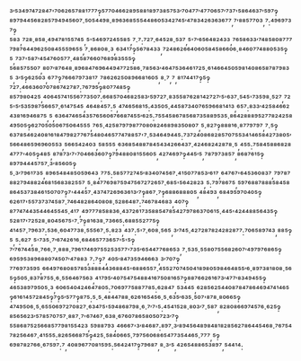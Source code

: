 ³′⁵³⁴⁹⁷⁴⁷²⁸⁴⁷'⁷⁰⁶²⁶⁵⁷⁸⁸¹⁷⁷⁷‽⁵⁷⁷⁰⁴⁶⁶²⁸⁹⁵⁸⁸¹⁸⁹⁷³⁸⁵⁷⁵³′⁷⁰⁴⁷⁷′⁴⁷⁷⁰⁶⁵⁷′⁷³⁷'⁵⁸⁶⁴⁶³⁷′⁵⁹⁷‽⁸⁹⁷⁹⁴⁴⁵⁶⁸²⁸⁵⁷⁹⁴⁹⁴⁵⁶⁰⁷·⁵⁰⁵⁴⁴⁹⁸·⁸⁹⁶³⁶⁸⁵⁵⁵⁴⁴⁸⁶⁰⁵³⁴²⁷⁴⁵′⁴⁷⁸³⁴²⁶³⁶³⁶⁷⁷,⁷′⁸⁸⁵⁷⁷⁰³,⁷:⁴⁹⁶⁹⁷³⁷‽⁵⁸³,⁷²⁸·⁸⁵⁸·⁴⁹⁴⁷⁸¹⁵⁵⁷⁴⁵,⁵'⁵⁴⁶⁹⁷²⁴⁵⁵⁸⁵,⁷·⁷:⁷²⁷·⁶⁴⁵²⁸·⁵³⁷,⁵'⁷′⁶⁵⁶⁴⁸²⁴³³,⁷⁶⁵⁸⁶³³′⁷⁴⁸⁵⁸⁰⁸⁷⁷⁷⁷⁹⁸⁷⁶⁴⁴⁹⁶²⁵⁰⁸⁴⁵⁵⁵⁹⁶⁵⁵,⁷·⁸⁶⁸⁰⁸·³,⁶³⁴¹⁷‽⁵⁶⁷⁸⁴³³,⁷²⁴⁸⁶²⁶⁶⁴⁰⁶⁰⁵⁸⁴⁵⁸⁶⁶⁰⁶·⁸⁴⁶⁰⁷⁷⁴⁸⁸⁰⁵³⁵‽⁵,⁷³⁷'⁵⁸⁷′⁴⁵⁴⁷⁶⁰⁵⁷⁷·⁴⁸⁵⁸⁷⁶⁶⁰⁷⁶⁸⁹⁸³⁵⁵⁵‽⁵⁶⁸⁵⁷⁵⁵⁰⁷,⁸⁰⁷′⁸⁷⁶⁴⁸·⁸⁹⁶⁸⁴⁷⁶⁹⁶⁴⁴⁹⁴⁷⁷²⁵⁸⁶·⁷⁸⁵⁶³′⁴⁶⁴⁷⁵³⁶⁴⁶¹⁷²⁵·⁶¹⁴⁶⁶⁴⁵⁰⁵⁹⁸¹⁴⁰⁸⁶⁵⁸⁷⁸⁷⁹⁸³⁵,³′⁵‽⁶²⁵⁰³,⁶⁷⁷‽⁷⁶⁶⁶⁷⁹⁷³⁸¹⁷,⁷⁸⁶²⁶²⁵⁰⁸⁹⁶⁶⁸¹⁶⁰⁵,⁸·⁷,⁷,⁸¹⁷⁴⁴¹⁷‽⁵‽⁷²⁷:⁴⁶⁶³⁶⁰⁷⁰⁷⁸⁶⁷⁴²⁷⁸⁷:⁷⁶⁷⁹⁵‽⁸⁰⁷⁷⁴⁸⁵‽⁸⁵⁷⁹⁸⁰⁴²⁵,⁴⁰⁶⁴⁵⁷⁴¹⁵⁵⁶⁷⁷³⁵⁰⁷:⁶⁶⁸⁵⁷⁰⁴⁶⁸²⁵⁸³′⁵⁹⁷²⁷·⁸³⁵⁵⁸⁷⁶²⁸¹⁴²⁷²⁷′⁵'⁶³⁷·⁵⁴⁵'⁷³⁵⁹⁸·⁵²⁷,⁷²⁵'⁵′⁵³⁵⁹⁸⁷⁵⁶⁶⁵⁷·⁶¹⁴⁷⁵⁴⁵,⁴⁶⁴⁸⁴⁵⁷:⁵,⁴⁷⁴⁶⁵⁶⁸¹⁵:⁴³⁵⁰⁵·⁴⁴⁵⁸⁷³⁴⁰⁷⁶⁵⁹⁶⁶⁸¹⁴¹³,⁶⁵⁷:⁸³³′⁴²⁵⁸⁴⁶⁶²⁴³⁸¹⁶⁹⁴⁶⁸⁷⁵,⁵,⁶³⁶⁴⁷⁴⁶⁵⁴³⁵⁷⁶⁵⁶⁰⁶⁷⁶⁶⁸⁷⁴⁵⁵′⁶²⁵:⁷⁵⁵⁴⁵⁸⁶⁷⁸⁵⁶⁸⁷³⁵⁸⁸⁹⁵³⁵·⁸⁶⁴²⁸⁸⁸⁹⁵²⁷⁷⁸²⁴²⁵⁸⁴⁹⁵⁰⁵‽⁶²⁷⁰⁵⁰⁵⁰⁶⁷⁵⁰⁶⁴⁵⁵⁵,⁷⁶⁵·⁴²⁵⁸⁷⁹⁷⁹⁸⁷⁷⁰⁸⁰⁸²⁴⁶⁸⁹⁸³⁵⁰⁸⁰⁷,⁵·⁸²⁷‽⁸⁸⁸¹⁶·⁸⁷⁷⁹⁷⁹⁷,⁷·⁵‽⁶³⁷⁸⁵⁴⁶²⁴⁰⁸¹⁶¹⁸⁴⁷⁹⁸²⁷⁷⁶⁷⁵⁴⁸⁰⁴⁶⁵⁷⁷⁴⁷⁸⁸⁵⁷'⁷·⁵³⁴⁶⁴⁹⁴⁴⁵:⁷³⁷²⁴⁰⁸⁶⁸²⁸⁵⁷⁰⁷⁵⁵³⁴¹⁴⁶⁵⁸⁴²⁷³⁸⁰⁵′⁵⁶⁶⁴⁸⁶⁵⁹⁶⁹⁶⁰⁵⁵³,⁵⁶⁶⁵⁴²⁴⁰³,⁵⁸⁵⁵⁵,⁶³⁶⁸⁵⁴⁸⁸⁷⁸⁴⁵⁴³⁴²⁶⁶⁴³⁷·⁴²⁴⁶⁸²⁴²⁸⁷⁸·⁵,⁴⁵⁵:⁷⁵⁸⁴⁵⁸⁸⁶⁸²⁸⁴⁷⁷⁷'⁴⁰⁵‽⁴⁸⁵,⁸⁷⁸⁷³′⁷'⁷⁰⁴⁶⁶³⁶⁰⁷‽⁷⁹⁴⁸⁸⁰⁸¹⁵⁵⁶⁰⁵,⁴²⁷⁴⁶⁹⁷‽⁴⁴⁵′⁵,⁷⁸⁷⁹⁷³⁸⁵⁷,⁸⁶⁸⁷⁶¹⁵‽⁸⁹⁷⁹⁴⁴⁴⁵⁷⁵⁷·³′⁸⁵⁶⁰⁵‽⁵·³′⁷⁹⁶¹⁷³⁵,⁸⁹⁶⁵⁴⁸⁴⁸⁵⁰⁵⁹⁶⁴³,⁷⁷⁵:⁵⁸⁵⁷⁷²⁷⁴⁵′⁸³⁴⁰⁷⁴⁵⁶⁷·⁴¹⁵⁰⁷⁷⁸⁵³′⁶¹⁷,⁶⁴⁷⁶⁷'⁶⁴⁵³⁶⁰⁸³⁷,⁷⁹⁷⁸⁷⁸⁸²⁷⁹⁴⁸⁸²⁴⁶⁸¹⁵⁶⁸³⁸²⁵⁵⁷,⁵·⁸⁴⁷⁷⁶⁹⁸⁷⁵⁹⁴⁷⁵⁶⁷²⁷²⁶⁵⁷·⁶⁸⁵'⁵⁶⁴²⁸²³,⁵:⁷⁹⁷⁸⁶⁷⁵,⁵⁹⁷⁶⁸⁸⁷⁸⁸⁸⁵⁸⁴⁵⁸⁸⁶⁴⁵³⁷³⁸⁴⁶¹⁵⁰⁷⁰⁷‽⁷'⁴⁴⁴⁵⁷·⁴³⁷⁴⁷²⁶⁹⁶³⁶¹³′⁷‽⁸⁶⁷·⁷‽⁶⁸⁸⁶⁸⁸⁸⁰⁵,⁴⁸⁴⁹³,⁶⁸⁴⁹⁵⁹⁷⁰⁴⁰⁵‽⁶²⁶¹⁷'⁵⁵⁷³⁷³⁷⁴⁵⁸⁷·⁷⁴⁶⁴⁸²⁸⁶⁴⁰⁸⁰⁸·⁵²⁸⁶⁴⁸⁷:⁷⁴⁶⁷⁸⁴⁶⁸³,⁴⁰⁷‽⁸⁷⁷⁴⁷⁴⁴³⁵⁴⁴⁶⁴⁵⁵⁴⁵·⁴¹⁷,⁴⁹⁷⁷⁷⁸⁵⁸⁸³⁶·⁴³⁷²⁶¹⁷³⁵⁸⁸⁵⁴⁷⁸⁵⁴²⁷⁹⁷⁸⁶³⁷⁰⁶¹⁵·⁴⁴⁵'⁴²⁴⁴⁸⁸⁵⁶⁴³⁵‽⁵²⁸¹⁷'⁷²⁵²⁸·⁸⁰⁴⁵⁶⁷⁵'⁷·⁷‽⁸¹⁶³⁸·⁷³⁶⁶⁵:⁶⁸⁸⁵⁵²⁷⁷⁵‽⁴¹⁴⁵⁷·⁷⁹⁶³⁷:⁵³⁶·⁶⁰⁴⁷⁷³⁸·⁵⁵⁵⁶⁷·⁵:⁸²³,⁴³⁷:⁵'⁷·⁶⁰⁸·⁵⁶⁵,³′⁷⁴⁵·⁴²⁷²⁸⁷⁸²⁴²⁸²⁸⁷⁷:⁷⁰⁶⁵⁸⁹⁷⁴³,⁸⁸⁵‽⁵,⁵:⁶²⁷,⁵'⁷³⁵·⁷′⁶⁷⁴²⁶¹⁶·⁶⁸⁴⁶⁵⁷⁷³⁶⁵⁷'⁵'⁵‽⁷′⁷⁶⁷⁴⁴⁵⁸·⁷⁶⁶·⁷·⁸⁸⁸·⁷⁹⁶¹⁷⁴⁶⁹⁷⁵⁵²⁵³⁵⁷⁷'⁷³⁵′⁶⁵⁴⁴⁷⁷⁶⁸⁶⁵³,⁷·⁵³⁵·⁵⁵⁸⁰⁷⁵⁵⁶⁸²⁶⁰⁷′⁴⁹⁷⁹⁷⁶⁸⁶⁵‽⁶⁹⁵⁹⁵³⁸⁹⁶⁸⁸⁰⁷⁴⁵⁰⁷′⁴⁷⁸⁸³,⁷:⁷‽⁷,⁴⁰⁵′⁸⁴⁷³⁵⁹⁴⁶⁶⁶³,³′⁷⁰⁷‽⁷⁷⁶⁹⁷³⁵⁹⁵,⁶⁶⁴⁹⁷⁶⁸⁰⁸⁵⁷⁸⁵³⁸⁸⁸⁴⁴³⁶⁸⁸⁴⁵'⁶⁸⁸⁶⁵⁵⁷·⁴⁵⁵²⁷⁰⁷⁴⁵⁰⁴¹⁸⁹⁸⁰⁵⁹⁸⁴⁶⁴⁸⁵⁵′⁶·⁸⁹⁷³⁸¹⁸⁰⁸·⁵⁶⁵‽⁵⁰⁵·⁸³⁷⁸⁷⁵⁵·⁶·⁵⁵⁶⁴⁶⁷⁵⁶³,⁴¹⁷⁹⁵′⁴⁰⁷⁵⁴⁷⁵⁴⁸⁸⁴¹⁶⁷⁵⁰⁸¹⁶⁵⁷‽⁸⁸⁷⁶⁶²⁶¹⁶⁷³′⁴⁷⁷′⁸³⁴⁹⁴⁵⁵‽⁴⁶⁵³⁸⁹⁷⁹⁵⁰⁵·³,⁶⁰⁶⁵⁴⁰⁴²⁴⁶⁴⁷⁸⁰⁵:⁷⁰⁶⁹⁷⁷⁵⁸⁸⁷⁷⁸⁵:⁶²⁸⁴⁷,⁵³⁴⁴⁵,⁶²⁸⁵⁶²⁵⁴⁴⁰⁸⁷⁸⁴⁷⁸⁶⁴⁶⁹⁴⁷⁴¹⁴⁶⁵‽⁶¹⁶¹⁴⁵⁷²⁸⁴⁵‽⁷‽⁵′⁵⁷⁷‽⁸⁷⁵:⁵·⁵·⁴⁸⁴⁴⁷⁸⁸·⁶²⁶¹⁶⁵⁴⁵⁶·⁵·⁶³⁵′⁶³⁵·⁵⁰⁷'⁸⁷⁸·⁸⁰⁶⁶⁵‽⁴⁷⁴⁹⁵⁰⁶·⁵·⁶⁵⁵⁰⁶⁹⁷²⁷⁰⁸²⁷·⁶³⁴⁷⁵'⁵⁹⁴⁸⁶⁸⁷⁹⁸·⁶·⁷′⁷'⁵:⁴⁵⁴¹⁵²⁸·⁸⁰³′⁷·⁵⁸⁷,⁸²⁸⁰⁸⁶⁶⁹⁷⁴⁵⁷⁶·⁶²⁵‽⁸⁵⁶⁵⁶²³′⁵⁷⁸⁵⁷⁰⁷⁵⁷·⁸⁸⁷·⁷'⁶⁷⁴⁶⁷·⁶³⁸·⁶⁷⁶⁰⁷⁸⁶⁵⁸⁰⁵⁰⁷²³′⁷‽⁵⁵⁸⁶⁸⁷⁵²⁵⁶⁶⁸⁵⁷⁷⁹⁸¹⁵⁵⁴²³,⁵⁹⁸⁸⁷⁹³,⁴⁶⁶⁶⁷'³′⁸⁴⁶⁸⁷:⁸⁹⁷·³′⁸⁹⁴⁵⁶⁴⁸⁹⁸⁴⁸¹⁸²⁸⁵⁶²⁷⁸⁶⁴⁴⁵⁴⁶⁸·⁷⁶⁷⁵⁴⁷⁸²⁵⁶⁴⁶⁷·⁴¹⁵⁵⁵:⁸²⁶⁵⁶⁶⁸⁷⁵‽⁴²⁵·⁵⁸⁴⁰⁶⁶⁵·⁷⁹⁷⁵⁶⁰⁶⁸⁶⁵⁴⁷⁷³⁵⁴⁴⁶⁵·⁷⁷⁷,⁵‽⁶⁹⁸⁷⁸²⁷⁶⁶·⁶⁷⁵⁹⁷:⁷,⁴⁰⁸⁹⁶⁷⁷⁰⁸¹⁵⁹⁵:⁵⁶⁴²⁴¹⁷‽⁷⁹⁶⁸⁷,⁸·³′⁵,⁴²⁶⁵⁴⁸⁸⁶⁵³⁸⁹⁷,⁵⁴⁴¹⁴:
